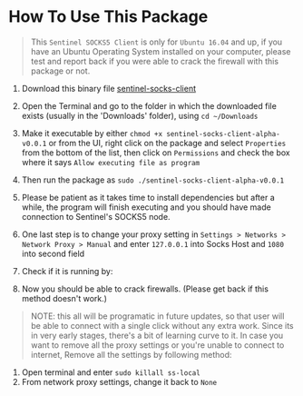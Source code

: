 # How To Use This Package

> This ```Sentinel SOCKS5 Client``` is only for ```Ubuntu 16.04``` and up, if you have an Ubuntu Operating System installed on your computer, please test and report back if you were able to crack the firewall with this package or not.
> 

1. Download this binary file [sentinel-socks-client](https://github.com/sentinel-official/sentinel/raw/sentinel-socks-node/bin/sentinel-socks-v0.0.1-alpha)

2. Open the Terminal and go to the folder in which the downloaded file exists (usually in the 'Downloads' folder), using ```cd ~/Downloads```
  
3. Make it executable by either ```chmod +x sentinel-socks-client-alpha-v0.0.1``` or from the UI, right click on the package and select ```Properties``` from the bottom of the list, then click on ```Permissions``` and check the box where it says ```Allow executing file as program```

4. Then run the package as ```sudo ./sentinel-socks-client-alpha-v0.0.1```

5. Please be patient as it takes time to install dependencies but after a while, the program will finish executing and you should have made connection to Sentinel's SOCKS5 node.

6. One last step is to change your proxy setting in ```Settings > Networks > Network Proxy > Manual```
 and enter ```127.0.0.1``` into Socks Host and ```1080``` into second field
 
7. Check if it is running by: 

8. Now you should be able to crack firewalls. (Please get back if this method doesn't work.)

> NOTE: this all will be programatic in future updates, so that user will be able to connect with a single click without any extra work. Since its in very early stages, there's a bit of learning curve to it.
> In case you want to remove all the proxy settings or you're unable to connect to internet, Remove all the settings by following method:

1. Open terminal and enter ```sudo killall ss-local```
2. From network proxy settings, change it back to ```None```
